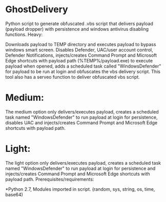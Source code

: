 # GhostDelivery

Python script to generate obfuscated .vbs script that delivers payload (payload dropper) with persistence and windows antivirus disabling functions.
Heavy:

Downloads payload to TEMP directory and executes payload to bypass windows smart screen. Disables Defender, UAC/user account control, Defender Notifications, injects/creates Command Prompt and Microsoft Edge shortcuts with payload path (%TEMP%/payload.exe) to execute payload when opened, adds a scheduled task called "WindowsDefender" for payload to be run at login and obfuscates the vbs delivery script. This tool also has a serveo function to deliver obfuscated vbs script.
# Medium:

The medium option only delivers/executes payload, creates a scheduled task named "WindowsDefender" to run payload at login for persistence, disables UAC and injects/creates Command Prompt and Microsoft Edge shortcuts with payload path.
# Light:

The light option only delivers/executes payload, creates a scheduled task named "WindowsDefender" to run payload at login for persistence and injects/creates Command Prompt and Microsoft Edge shortcuts with payload path.
Prerequisites/requirements:

*Python 2.7, Modules imported in script. (random, sys, string, os, time, base64)
